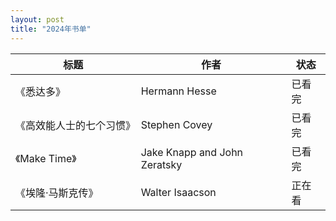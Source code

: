 ```yaml
---
layout: post
title: "2024年书单"
---
```


| 标题                   | 作者                           | 状态   |
| ---                    | ---                            | ---    |
|《悉达多》              | Hermann Hesse                  | 已看完 |
|《高效能人士的七个习惯》| Stephen Covey                  | 已看完 |
|《Make Time》           | Jake Knapp and John Zeratsky   | 已看完 |
|《埃隆·马斯克传》       | Walter Isaacson                | 正在看 |

